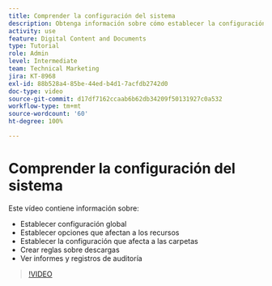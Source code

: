 ```yaml
---
title: Comprender la configuración del sistema
description: Obtenga información sobre cómo establecer la configuración global, las opciones de recursos, la configuración de carpetas, crear reglas de descarga y ver informes y registros de auditoría en [!UICONTROL DAM de Workfront].
activity: use
feature: Digital Content and Documents
type: Tutorial
role: Admin
level: Intermediate
team: Technical Marketing
jira: KT-8968
exl-id: 88b528a4-85be-44ed-b4d1-7acfdb2742d0
doc-type: video
source-git-commit: d17df7162ccaab6b62db34209f50131927c0a532
workflow-type: tm+mt
source-wordcount: '60'
ht-degree: 100%

---
```


# Comprender la configuración del sistema

Este vídeo contiene información sobre:

* Establecer configuración global
* Establecer opciones que afectan a los recursos
* Establecer la configuración que afecta a las carpetas
* Crear reglas sobre descargas
* Ver informes y registros de auditoría

>[!VIDEO](https://video.tv.adobe.com/v/335231/?quality=12&learn=on&enablevpops)
